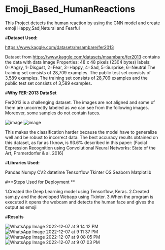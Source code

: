 # Emoji_Based_HumanReactions

This Project detects the human reaction by using the CNN model and create  emoji Happy,Sad,Netural and Fearful

#**Dataset Used:**

https://www.kaggle.com/datasets/msambare/fer2013


Dataset from https://www.kaggle.com/datasets/msambare/fer2013 contains the data with data Image Properties: 48 x 48 pixels (2304 bytes) labels: 0=Angry, 1=Disgust, 2=Fear, 3=Happy, 4=Sad, 5=Surprise, 6=Neutral The training set consists of 28,709 examples. The public test set consists of 3,589 examples. The training set consists of 28,709 examples and the public test set consists of 3,589 examples.

#**Why FER-2013 DataSet**

Fer2013 is a challenging dataset. The images are not aligned and some of them are uncorrectly labeled as we can see from the following images. Moreover, some samples do not contain faces.

![image](https://user-images.githubusercontent.com/120184924/206710424-133df609-4322-4b52-8071-33efc6b7cec3.png)
![image](https://user-images.githubusercontent.com/120184924/206710536-f4b1bb13-24e6-4324-b851-de5dada62f4e.png)

This makes the classification harder because the model have to generalize well and be robust to incorrect data. The best accuracy results obtained on this dataset, as far as I know, is 93.6% described in this paper: [Facial Expression Recognition using Convolutional Neural Networks: State of the Art, Pramerdorfer & al. 2016]


#**Libraries Used:**

Pandas
Numpy
CV2
datetime
Tensorflow
Tkinter
OS
Seaborn
Matplotlib

#**Steps Used for Deployment **

1.Created the Deep Learning model using Tensorflow, Keras.
2.Created sam.py and the developed Webapp using Tkinter.
3.When the program is executed it opens the webcam and detects the human face and gives the output as emoji

#**Results**

![WhatsApp Image 2022-12-07 at 9 14 12 PM](https://user-images.githubusercontent.com/120184924/206709998-829f5f1a-63b6-4647-b0c0-1cbb5843bd67.jpeg)
![WhatsApp Image 2022-12-07 at 9 11 37 PM](https://user-images.githubusercontent.com/120184924/206710004-e7ce38e6-74a4-4796-bf1a-475a492c10d0.jpeg)
![WhatsApp Image 2022-12-07 at 9 08 05 PM](https://user-images.githubusercontent.com/120184924/206710008-e0e0c3f9-5936-417e-97d3-b5e43293390f.jpeg)
![WhatsApp Image 2022-12-07 at 9 07 03 PM](https://user-images.githubusercontent.com/120184924/206710011-dd4e461f-53bb-41cf-a408-9a29c3e1de89.jpeg)



